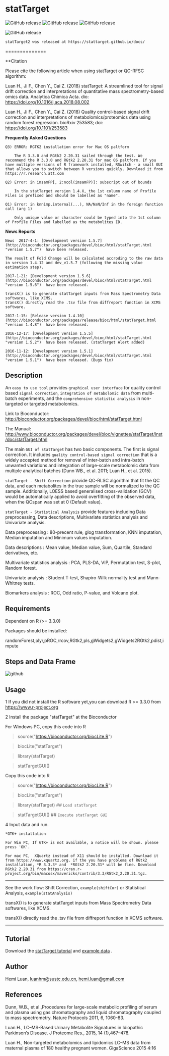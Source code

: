 # statTarget 

![GitHub release](https://img.shields.io/badge/statTarget-Good-blue.svg)
![GitHub release](https://img.shields.io/badge/releases-v%201.6.0-yellow.svg)
![GitHub release](https://img.shields.io/badge/downloads-top%2020%25-green.svg)

![GitHub release](https://img.shields.io/badge/Dependents-R%203.3.0%20-brightgreen.svg)

```
statTarget2 was released at https://stattarget.github.io/docs/

```
==============

**Citation

Please cite the following article when using statTarget or QC-RFSC algorithm:

Luan H., Ji F., Chen Y., Cai Z. (2018) statTarget: A streamlined tool for signal drift correction and interpretations of quantitative mass spectrometry-based omics data. Analytica Chimica Acta. dio: https://doi.org/10.1016/j.aca.2018.08.002

Luan H., Ji F., Chen Y., Cai Z. (2018) Quality control-based signal drift correction and interpretations of metabolomics/proteomics data using random forest regression. bioRxiv 253583; doi: https://doi.org/10.1101/253583

**Frequently Asked Questions**
```
Q3) ERROR: RGTK2 installation error for Mac OS paltform

    The R 3.3.0 and RGtk2 2.20.31 sailed through the test. We recommend the R 3.3.0 and RGtk2 2.20.31 for mac OS paltform. If you have multiple versions of R framework installed, RSwitch - a small GUI that allows you to switch between R versions quickly. Download it from https://r.research.att.com

Q2) Error: in imsamFP[, 2:ncol(imsamFP)]: subscript out of bounds

    In the statTarget version 1.4.X, the 1st column name of Profile Files is prefixed and should be labelled as "name".

Q1) Error: in knnimp.internal(...), NA/NaN/Inf in the foreign function call (arg 1)

    Only unique value or character could be typed into the 1st column of Profile Files and labelled as the metabolites ID.

```
**News Reports**
```
News  2017-4-1: [Development version 1.5.7] (http://bioconductor.org/packages/devel/bioc/html/statTarget.html "version 1.5.7")  have been released.

The result of Fold Change will be calculated accroding to the raw data in version 1.4.12 and dev_v1.5.7 (following the missing value estimation step).

2017-1-21: [Development version 1.5.6] (http://bioconductor.org/packages/devel/bioc/html/statTarget.html "version 1.5.6")  have been released.

transX() is to generate statTarget inputs from Mass Spectrometry Data softwares, like XCMS.
transX() directly read the .tsv file from diffreport function in XCMS software.

2017-1-15: [Release version 1.4.10] (http://bioconductor.org/packages/release/bioc/html/statTarget.html "version 1.4.8")  have been released.

2016-12-17: [Development version 1.5.5] (http://bioconductor.org/packages/devel/bioc/html/statTarget.html "version 1.5.2")  have been released. (statTarget Alert added)

2016-11-12: [Development version 1.5.1] (http://bioconductor.org/packages/devel/bioc/html/statTarget.html "version 1.5.1")  have been released. (Bugs fix)
```
Description
-----------------

An `easy to use tool` provides `graphical user interface` for quality control based `signal correction`, `integration of metabolomic data` from multi-batch experiments, and the `comprehensive statistic analysis` in non-targeted or targeted metabolomics.


Link to Bioconductor: http://bioconductor.org/packages/devel/bioc/html/statTarget.html

The Manual: http://www.bioconductor.org/packages/devel/bioc/vignettes/statTarget/inst/doc/statTarget.html

The main `GUI of statTarget` has two basic components. The first is signal correction. It includes `quality control-based signal correction` that is a widely accepted method for removal of inter-batch and intra-batch unwanted variations and integration of large-scale metabolomic data from multiple analytical batches (Dunn WB., et al. 2011; Luan H., et al. 2015).

`statTarget - Shift Correction` provide QC-RLSC algorithm that fit the QC data, and each metabolites in the true sample will be normalized to the QC sample. Additionally, LOESS based generalised cross-validation (GCV) would be automatically applied to avoid overfitting of the observed data, when the QCspan was set at 0 (Default value).

`statTarget - Statistical Analysis` provide features including Data preprocessing, Data descriptions, Multivariate statistics analysis and Univariate analysis.


Data preprocessing : 80-precent rule, glog transformation, KNN imputation, Median imputation and Minimum values imputation.


Data descriptions : Mean value, Median value, Sum, Quartile, Standard derivatives, etc.


Multivariate statistics analysis : PCA, PLS-DA, VIP, Permutation test, S-plot, Random forest.


Univariate analysis : Student T-test, Shapiro-Wilk normality test and Mann-Whitney tests. 


Biomarkers analysis : ROC, Odd ratio, P-value, and Volcano plot.
 

Requirements
-----------------

Dependent on R (>= 3.3.0)

Packages should be installed:

randomForest,plyr,pROC,rrcov,RGtk2,pls,gWidgets2,gWidgets2RGtk2,pdist,impute

Steps and Data Frame
-----------------
![github](https://github.com/13479776/Picture/blob/master/statTarget.png "13479776")

Usage
-----------------

1 If you did not install the R software yet,you can download R >= 3.3.0  from https://www.r-project.org

2 Install the package "statTarget" at the Bioconductor
 
  For Windows PC, copy this code into R 
  
  > source("https://bioconductor.org/biocLite.R") 
  
  > biocLite("statTarget")
  
  > library(statTarget) 
    
  > statTargetGUI() 
    
  
  Copy this code into R
  
  > source("https://bioconductor.org/biocLite.R")
  
  > biocLite("statTarget")
  
  > library(statTarget)  ## `Load statTarget`
  
  > statTargetGUI()  ## `Execute statTarget GUI` 
  

4 Input data and run. 



    *GTK+ installation
  
    For Win PC, If GTK+ is not available, a notice will be shown. please press 'OK'.
  
    For mac PC,  XQuartz instead of X11 should be installed. Download it from https://www.xquartz.org. if the you have problems of RGtk2 installation, *R 3.3.3* and  *RGtk2 2.20.31* will be fine. Download RGtk2 2.20.31 from https://cran.r-project.org/bin/macosx/mavericks/contrib/3.3/RGtk2_2.20.31.tgz.
  

***
See the work flow: Shift Correction, `example(shiftCor)` or Statistical Analysis, `example(statAnalysis)`


transX() is to generate statTarget inputs from Mass Spectrometry Data softwares, like XCMS.


transX() directly read the .tsv file from diffreport function in XCMS software.
***


Tutorial
-----------------

Download the [statTarget tutorial](https://raw.githubusercontent.com/13479776/Picture/master/%20statTarget_tutorial%20.pptx "statTarget tutorial .pptx") and [example data](https://github.com/13479776/Picture/blob/master/Data_example.zip "Data_example.zip") .


Author
-----------------

Hemi Luan, luanhm@sustc.edu.cn, hemi.luan@gmail.com


References
-----------------
Dunn, W.B., et al.,Procedures for large-scale metabolic profiling of serum and plasma using gas chromatography and liquid chromatography coupled to mass spectrometry. Nature Protocols 2011, 6, 1060-83.

Luan H., LC–MS-Based Urinary Metabolite Signatures in Idiopathic Parkinson’s Disease. J Proteome Res., 2015, 14 (1),467–478.

Luan H., Non-targeted metabolomics and lipidomics LC–MS data from maternal plasma of 180 healthy pregnant women. GigaScience 2015 4:16
